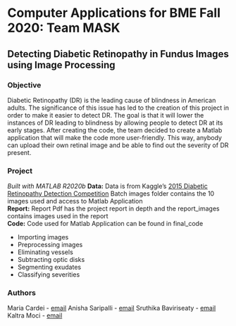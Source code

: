 <!-- ABOUT THE PROJECT -->
# Computer Applications for BME Fall 2020: Team MASK
## Detecting Diabetic Retinopathy in Fundus Images using Image Processing 
### Objective
Diabetic Retinopathy (DR) is the leading cause of blindness in American adults.  The significance of this issue has led to the creation of this project in order to make it easier to detect DR. The goal is that it will lower the instances of DR leading to blindness by allowing people to detect DR at its early stages. After creating the code, the team decided to create a Matlab application that will make the code more user-friendly.  This way, anybody can upload their own retinal image and be able to find out the severity of DR present.
### Project
*Built with MATLAB R2020b*
**Data:** Data is from Kaggle’s [2015 Diabetic Retinopathy Detection Competition](https://www.kaggle.com/c/diabetic-retinopathy-detection/data) 
Batch images folder contains the 10 images used and access to Matlab Application <br />
**Report:** Report Pdf has the project report in depth and the report_images contains images used in the report <br />
**Code:** Code used for Matlab Application can be found in final_code <br />
* Importing images
* Preprocessing images
* Eliminating vessels
* Subtracting optic disks
* Segmenting exudates
* Classifying severities

<!-- CONTACT -->
### Authors
Maria Cardei - [email](mailto:mcardei@ufl.edu)
Anisha Saripalli - [email](mailto:asaripalli@ufl.edu)
Sruthika Baviriseaty - [email](mailto:sbaviriseaty@ufl.edu)
Kaltra Moci - [email](mailto:kaltramoci@ufl.edu)

